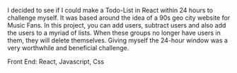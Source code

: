 I decided to see if I could make a Todo-List in React within 24 hours to challenge myself. It was based around the idea of a 90s geo city website for Music Fans. In this project, you can add users, subtract users and also add the users to a myriad of lists. When these groups no longer have users in them, they will delete themselves. Giving myself the 24-hour window was a very worthwhile and beneficial challenge. 

Front End: React, Javascript, Css
